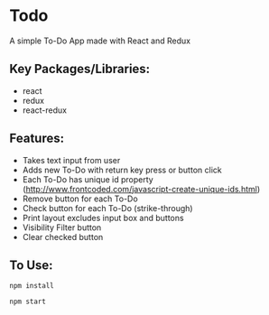 # Todo
A simple To-Do App made with React and Redux
## Key Packages/Libraries:

* react
* redux
* react-redux

## Features:

* Takes text input from user
* Adds new To-Do with return key press or button click
* Each To-Do has unique id property (http://www.frontcoded.com/javascript-create-unique-ids.html)
* Remove button for each To-Do
* Check button for each To-Do (strike-through)
* Print layout excludes input box and buttons
* Visibility Filter button
* Clear checked button
  
## To Use:
```
npm install
```
```
npm start
```

